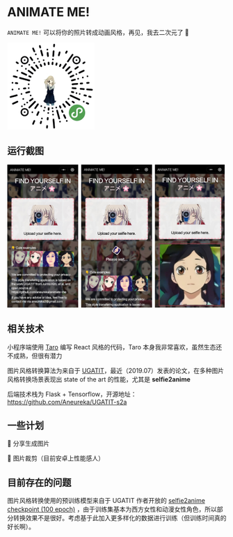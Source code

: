 # ANIMATE ME!

`ANIMATE ME!` 可以将你的照片转成动画风格，再见，我去二次元了 🤣

<img src="assets/appcode.jpg" width="200px" />

## 运行截图

<img src="assets/screenshot.png" width="500px" />



## 相关技术

小程序端使用 [Taro](http://taro-ui.aotu.io/) 编写 React 风格的代码，Taro 本身我非常喜欢，虽然生态还不成熟，但很有潜力

图片风格转换算法为来自于 [UGATIT](https://arxiv.org/abs/1907.10830)，最近（2019.07）发表的论文，在多种图片风格转换场景表现出 state of the art 的性能，尤其是 **selfie2anime**

后端技术栈为 Flask + Tensorflow，开源地址：https://github.com/Aneureka/UGATIT-s2a



## 一些计划

🙋 分享生成图片

🙋 图片裁剪（目前安卓上性能感人）



## 目前存在的问题

图片风格转换使用的预训练模型来自于 UGATIT 作者开放的 [selfie2anime checkpoint (100 epoch)](https://drive.google.com/file/d/19xQK2onIy-3S5W5K-XIh85pAg_RNvBVf/view?usp=sharing) ，由于训练集基本为西方女性和动漫女性角色，所以部分转换效果不是很好。考虑基于此加入更多样化的数据进行训练（但训练时间真的好长啊）。

